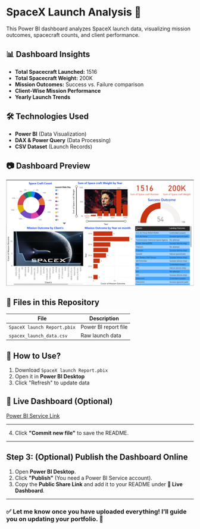 # SpaceX Launch Analysis 🚀

This Power BI dashboard analyzes SpaceX launch data, visualizing mission outcomes, spacecraft counts, and client performance.

## 📊 Dashboard Insights
- **Total Spacecraft Launched:** 1516
- **Total Spacecraft Weight:** 200K
- **Mission Outcomes:** Success vs. Failure comparison
- **Client-Wise Mission Performance**
- **Yearly Launch Trends**

## 🛠️ Technologies Used
- **Power BI** (Data Visualization)
- **DAX & Power Query** (Data Processing)
- **CSV Dataset** (Launch Records)

## 📷 Dashboard Preview
![SpaceX Dashboard](Screenshot%202025-02-28%20122032.png)

## 📂 Files in this Repository
| File | Description |
|------|------------|
| `SpaceX launch Report.pbix` | Power BI report file |
| `spacex_launch_data.csv` | Raw launch data |

## 📢 How to Use?
1. Download `SpaceX launch Report.pbix`
2. Open it in **Power BI Desktop**
3. Click "Refresh" to update data

## 🔗 Live Dashboard (Optional)
[Power BI Service Link]()

---

4. Click **"Commit new file"** to save the README.

---

## **Step 3: (Optional) Publish the Dashboard Online**
1. Open **Power BI Desktop**.
2. Click **"Publish"** (You need a Power BI Service account).
3. Copy the **Public Share Link** and add it to your README under **🔗 Live Dashboard**.

---

### ✅ Let me know once you have uploaded everything! I’ll guide you on updating your portfolio. 🚀
